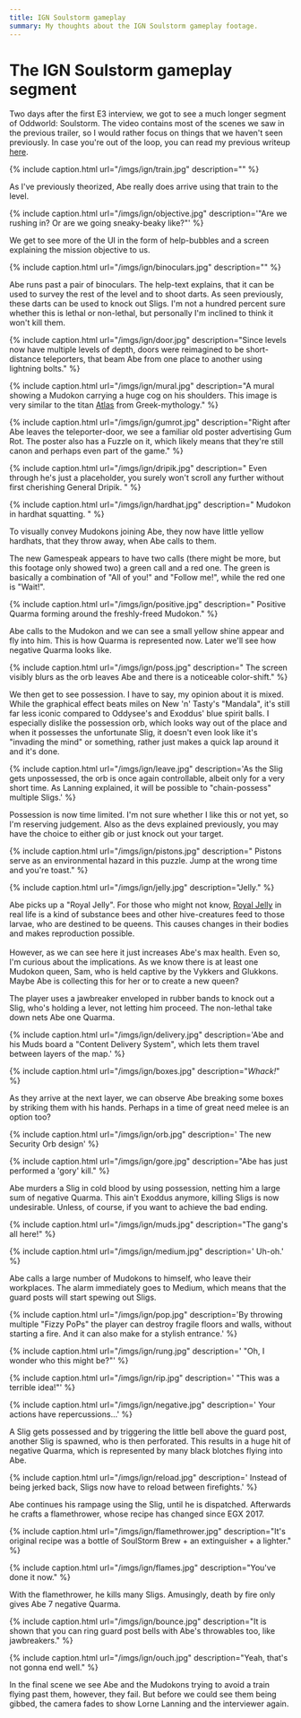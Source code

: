 ```yaml
---
title: IGN Soulstorm gameplay
summary: My thoughts about the IGN Soulstorm gameplay footage.
---
```


# The IGN Soulstorm gameplay segment

Two days after the first E3 interview, we got to see a much longer segment of
Oddworld: Soulstorm. The video contains most of the scenes we saw in the
previous trailer, so I would rather focus on things that we haven't seen
previously. In case you're out of the loop, you can read my previous writeup
[here](/e3).

{% include caption.html url="/imgs/ign/train.jpg" description="" %}

As I've previously theorized, Abe really does arrive using that train to the
level.

{% include caption.html url="/imgs/ign/objective.jpg" description='"Are we rushing in? Or are we going sneaky-beaky like?"' %}

We get to see more of the UI in the form of help-bubbles and a screen
explaining the mission objective to us.

{% include caption.html url="/imgs/ign/binoculars.jpg" description="" %}

Abe runs past a pair of binoculars. The help-text explains, that it can be
used to survey the rest of the level and to shoot darts. As seen previously,
these darts can be used to knock out Sligs. I'm not a hundred percent sure
whether this is lethal or non-lethal, but personally I'm inclined to think
it won't kill them.

{% include caption.html url="/imgs/ign/door.jpg" description="Since levels now have multiple levels of depth, doors were reimagined to be short-distance teleporters, that beam Abe from one place to another using lightning bolts." %}

{% include caption.html url="/imgs/ign/mural.jpg" description="A mural showing a Mudokon carrying a huge cog on his shoulders. This image is very similar to the titan <a href='https://en.wikipedia.org/wiki/Atlas_(mythology)'>Atlas</a> from Greek-mythology." %}

{% include caption.html url="/imgs/ign/gumrot.jpg" description="Right after Abe leaves the teleporter-door, we see a familiar old poster advertising Gum Rot. The poster also has a Fuzzle on it, which likely means that they're still canon and perhaps even part of the game." %}

{% include caption.html url="/imgs/ign/dripik.jpg" description=" Even through he's just a placeholder, you surely won't scroll any further without first cherishing General Dripik.  " %}

{% include caption.html url="/imgs/ign/hardhat.jpg" description=" Mudokon in hardhat squatting.  " %}

To visually convey Mudokons joining Abe, they now have little yellow
hardhats, that they throw away, when Abe calls to them.

The new Gamespeak appears to have two calls (there might be more, but
this footage only showed two) a green call and a red one. The green is
basically a combination of "All of you!" and "Follow me!", while the red one
is "Wait!".

{% include caption.html url="/imgs/ign/positive.jpg" description=" Positive Quarma forming around the freshly-freed Mudokon." %}

Abe calls to the Mudokon and we can see a small yellow shine appear and fly
into him. This is how Quarma is represented now. Later we'll see how negative
Quarma looks like.

{% include caption.html url="/imgs/ign/poss.jpg" description=" The screen visibly blurs as the orb leaves Abe and there is a noticeable color-shift." %}

We then get to see possession. I have to say, my opinion about it is mixed.
While the graphical effect beats miles on New 'n' Tasty's "Mandala", it's
still far less iconic compared to Oddysee's and Exoddus' blue spirit balls. I
especially dislike the possession orb, which looks way out of the place and
when it possesses the unfortunate Slig, it doesn't even look like it's
"invading the mind" or something, rather just makes a quick lap around it and
it's done.

{% include caption.html url="/imgs/ign/leave.jpg" description='As the Slig gets unpossessed, the orb is once again controllable, albeit only for a very short time. As Lanning explained, it will be possible to "chain-possess" multiple Sligs.' %}

Possession is now time limited. I'm not sure whether I like this or not yet,
so I'm reserving judgement. Also as the devs explained previously, you may
have the choice to either gib or just knock out your target.

{% include caption.html url="/imgs/ign/pistons.jpg" description=" Pistons serve as an environmental hazard in this puzzle. Jump at the wrong time and you're toast." %}

{% include caption.html url="/imgs/ign/jelly.jpg" description="Jelly." %}

Abe picks up a "Royal Jelly". For those who might not know, [Royal Jelly](https://en.wikipedia.org/wiki/Royal_jelly)
in real life is a kind of substance bees and other hive-creatures feed to those
larvae, who are destined to be queens. This causes changes in their bodies and
makes reproduction possible. <br><br> However, as we can see here it just increases
Abe's max health. Even so, I'm curious about the implications. As we know
there is at least one Mudokon queen, Sam, who is held captive by the Vykkers
and Glukkons. Maybe Abe is collecting this for her or to create a new
queen?

The player uses a jawbreaker enveloped in rubber bands to knock out a Slig,
who's holding a lever, not letting him proceed. The non-lethal take down nets
Abe one Quarma.

{% include caption.html url="/imgs/ign/delivery.jpg" description='Abe and his Muds board a "Content Delivery System", which lets them travel between layers of the map.' %}

{% include caption.html url="/imgs/ign/boxes.jpg" description="<i>Whack!</i>" %}

As they arrive at the next layer, we can observe Abe breaking some boxes by
striking them with his hands. Perhaps in a time of great need melee is an
option too?

{% include caption.html url="/imgs/ign/orb.jpg" description=' The new Security Orb design' %}

{% include caption.html url="/imgs/ign/gore.jpg" description="Abe has just performed a 'gory' kill." %}

Abe murders a Slig in cold blood by using possession, netting him a
large sum of negative Quarma. This ain't Exoddus anymore, killing Sligs is
now undesirable. Unless, of course, if you want to achieve the bad ending.

{% include caption.html url="/imgs/ign/muds.jpg" description="The gang's all here!" %}

{% include caption.html url="/imgs/ign/medium.jpg" description=' Uh-oh.' %}

Abe calls a large number of Mudokons to himself, who leave their workplaces.
The alarm immediately goes to Medium, which means that the guard posts
will start spewing out Sligs.

{% include caption.html url="/imgs/ign/pop.jpg" description='By throwing multiple "Fizzy PoPs" the player can destroy fragile floors and walls, without starting a fire. And it can also make for a stylish entrance.' %}

{% include caption.html url="/imgs/ign/rung.jpg" description=' "Oh, I wonder who this might be?"' %}

{% include caption.html url="/imgs/ign/rip.jpg" description=' "This was a terrible idea!"' %}

{% include caption.html url="/imgs/ign/negative.jpg" description=' Your actions have repercussions...' %}

A Slig gets possessed and by triggering the little bell above the guard post,
another Slig is spawned, who is then perforated. This results in a huge hit of
negative Quarma, which is represented by many black blotches flying into
Abe.

{% include caption.html url="/imgs/ign/reload.jpg" description=' Instead of being jerked back, Sligs now have to reload between firefights.' %}

Abe continues his rampage using the Slig, until he is dispatched. Afterwards
he crafts a flamethrower, whose recipe has changed since EGX 2017.

{% include caption.html url="/imgs/ign/flamethrower.jpg" description="It's original recipe was a bottle of SoulStorm Brew + an extinguisher + a lighter." %}

{% include caption.html url="/imgs/ign/flames.jpg" description="You've done it now." %}

With the flamethrower, he kills many Sligs. Amusingly, death by fire only
gives Abe 7 negative Quarma.

{% include caption.html url="/imgs/ign/bounce.jpg" description="It is shown that you can ring guard post bells with Abe's throwables too, like jawbreakers." %}

{% include caption.html url="/imgs/ign/ouch.jpg" description="Yeah, that's not gonna end well." %}

In the final scene we see Abe and the Mudokons trying to avoid a train flying
past them, however, they fail. But before we could see them being gibbed, the
camera fades to show Lorne Lanning and the interviewer again.
